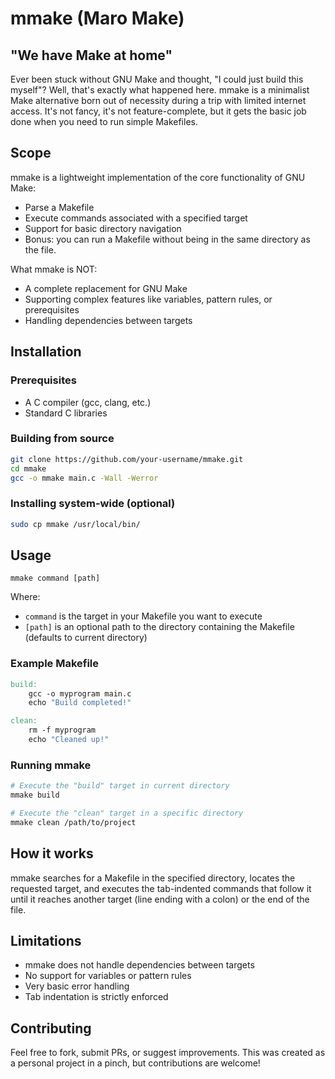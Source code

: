 # mmake (Maro Make)

## "We have Make at home"

Ever been stuck without GNU Make and thought, "I could just build this myself"? Well, that's exactly what happened here. mmake is a minimalist Make alternative born out of necessity during a trip with limited internet access. It's not fancy, it's not feature-complete, but it gets the basic job done when you need to run simple Makefiles.

## Scope

mmake is a lightweight implementation of the core functionality of GNU Make:
- Parse a Makefile
- Execute commands associated with a specified target
- Support for basic directory navigation
- Bonus: you can run a Makefile without being in the same directory as the file.

What mmake is NOT:
- A complete replacement for GNU Make
- Supporting complex features like variables, pattern rules, or prerequisites
- Handling dependencies between targets

## Installation

### Prerequisites
- A C compiler (gcc, clang, etc.)
- Standard C libraries

### Building from source

```bash
git clone https://github.com/your-username/mmake.git
cd mmake
gcc -o mmake main.c -Wall -Werror
```

### Installing system-wide (optional)

```bash
sudo cp mmake /usr/local/bin/
```

## Usage

```
mmake command [path]
```

Where:
- `command` is the target in your Makefile you want to execute
- `[path]` is an optional path to the directory containing the Makefile (defaults to current directory)

### Example Makefile

```makefile
build:
	gcc -o myprogram main.c
	echo "Build completed!"

clean:
	rm -f myprogram
	echo "Cleaned up!"
```

### Running mmake

```bash
# Execute the "build" target in current directory
mmake build

# Execute the "clean" target in a specific directory
mmake clean /path/to/project
```

## How it works

mmake searches for a Makefile in the specified directory, locates the requested target, and executes the tab-indented commands that follow it until it reaches another target (line ending with a colon) or the end of the file.

## Limitations

- mmake does not handle dependencies between targets
- No support for variables or pattern rules
- Very basic error handling
- Tab indentation is strictly enforced

## Contributing

Feel free to fork, submit PRs, or suggest improvements. This was created as a personal project in a pinch, but contributions are welcome!
